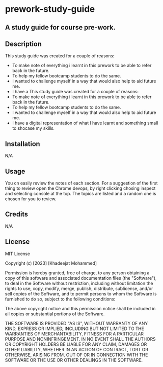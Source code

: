 # prework-study-guide
## A study guide for course pre-work.
## Description
This study guide was created for a couple of reasons:
- To make note of everything i learnt in this prework to be able to refer back in the future.
- To help my fellow bootcamp students to do the same.
- I wanted to challenge myself in a way that would also help to aid future me. 
- I have a 
This study guide was created for a couple of reasons:
- To make note of everything i learnt in this prework to be able to refer back in the future.
- To help my fellow bootcamp students to do the same.
- I wanted to challenge myself in a way that would also help to aid future me. 
- I have a digital representation of what I have learnt and something small to shocase my skills. 

## Installation

N/A

## Usage

You cn easily review the notes of each section. For a suggestion of the first thing to review open the Chrome devops, by right clicking chosing inspect and selecting console at the top. The topics are listed and a random one is chosen for you to review. 

## Credits

N/A
## License
MIT License

Copyright (c) [2023] [Khadeejat Mohammed]

Permission is hereby granted, free of charge, to any person obtaining a copy
of this software and associated documentation files (the "Software"), to deal
in the Software without restriction, including without limitation the rights
to use, copy, modify, merge, publish, distribute, sublicense, and/or sell
copies of the Software, and to permit persons to whom the Software is
furnished to do so, subject to the following conditions:

The above copyright notice and this permission notice shall be included in all
copies or substantial portions of the Software.

THE SOFTWARE IS PROVIDED "AS IS", WITHOUT WARRANTY OF ANY KIND, EXPRESS OR
IMPLIED, INCLUDING BUT NOT LIMITED TO THE WARRANTIES OF MERCHANTABILITY,
FITNESS FOR A PARTICULAR PURPOSE AND NONINFRINGEMENT. IN NO EVENT SHALL THE
AUTHORS OR COPYRIGHT HOLDERS BE LIABLE FOR ANY CLAIM, DAMAGES OR OTHER
LIABILITY, WHETHER IN AN ACTION OF CONTRACT, TORT OR OTHERWISE, ARISING FROM,
OUT OF OR IN CONNECTION WITH THE SOFTWARE OR THE USE OR OTHER DEALINGS IN THE
SOFTWARE.

